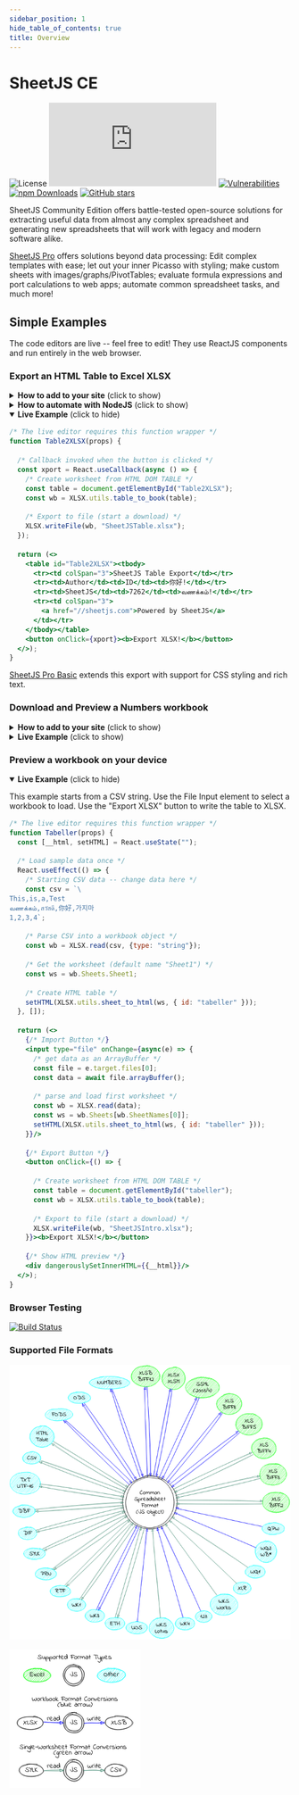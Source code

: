 ```yaml
---
sidebar_position: 1
hide_table_of_contents: true
title: Overview
---
```


# SheetJS CE

![License](https://img.shields.io/github/license/SheetJS/sheetjs)
[![Build Status](https://img.shields.io/github/workflow/status/sheetjs/sheetjs/Tests:%20node.js)](https://github.com/SheetJS/sheetjs/actions)
[![Vulnerabilities](https://img.shields.io/snyk/vulnerabilities/github/SheetJS/sheetjs)](https://snyk.io/test/github/SheetJS/sheetjs)
[![npm Downloads](https://img.shields.io/npm/dm/xlsx.svg)](https://cdn.sheetjs.com/)
[![GitHub stars](https://img.shields.io/github/stars/SheetJS/sheetjs?style=social)](https://github.com/SheetJS/sheetjs)

SheetJS Community Edition offers battle-tested open-source solutions for
extracting useful data from almost any complex spreadsheet and generating new
spreadsheets that will work with legacy and modern software alike.

[SheetJS Pro](https://sheetjs.com/pro) offers solutions beyond data processing:
Edit complex templates with ease; let out your inner Picasso with styling; make
custom sheets with images/graphs/PivotTables; evaluate formula expressions and
port calculations to web apps; automate common spreadsheet tasks, and much more!

## Simple Examples

The code editors are live -- feel free to edit! They use ReactJS components and
run entirely in the web browser.

### Export an HTML Table to Excel XLSX

<details><summary><b>How to add to your site</b> (click to show)</summary>

1) Make sure your table has an ID:

```html
<table id="TableToExport">
```

2) Include a reference to the SheetJS Library in your page:

```html
<script src="https://cdn.sheetjs.com/xlsx-latest/package/dist/xlsx.full.min.js"></script>
```

3) Add a button that users will click to generate an export

```html
<button id="sheetjsexport"><b>Export as XLSX</b></button>
```

4) Add an event handler for the `click` event to create a workbook and download:

```html
<script>
document.getElementById("sheetjsexport").addEventListener('click', function() {
  /* Create worksheet from HTML DOM TABLE */
  var wb = XLSX.utils.table_to_book(document.getElementById("TableToExport"));
  /* Export to file (start a download) */
  XLSX.writeFile(wb, "SheetJSTable.xlsx");
});
</script>
```

</details>

<details><summary><b>How to automate with NodeJS</b> (click to show)</summary>

[The "Headless Automation" demo](./demos/headless) includes complete examples
using the `puppeteer` and `playwright` browser automation frameworks.

</details>

<details open><summary><b>Live Example</b> (click to hide)</summary>

```jsx live
/* The live editor requires this function wrapper */
function Table2XLSX(props) {

  /* Callback invoked when the button is clicked */
  const xport = React.useCallback(async () => {
    /* Create worksheet from HTML DOM TABLE */
    const table = document.getElementById("Table2XLSX");
    const wb = XLSX.utils.table_to_book(table);

    /* Export to file (start a download) */
    XLSX.writeFile(wb, "SheetJSTable.xlsx");
  });

  return (<>
    <table id="Table2XLSX"><tbody>
      <tr><td colSpan="3">SheetJS Table Export</td></tr>
      <tr><td>Author</td><td>ID</td><td>你好!</td></tr>
      <tr><td>SheetJS</td><td>7262</td><td>வணக்கம்!</td></tr>
      <tr><td colSpan="3">
        <a href="//sheetjs.com">Powered by SheetJS</a>
      </td></tr>
    </tbody></table>
    <button onClick={xport}><b>Export XLSX!</b></button>
  </>);
}
```

<a href="https://sheetjs.com/pro">SheetJS Pro Basic</a> extends this export with
support for CSS styling and rich text.

</details>

### Download and Preview a Numbers workbook

<details><summary><b>How to add to your site</b> (click to show)</summary>

1) Create a container DIV for the table:

```html
<div id="TableContainer"></div>
```

2) Include a reference to the SheetJS Library in your page:

```html
<script src="https://cdn.sheetjs.com/xlsx-latest/package/dist/xlsx.full.min.js"></script>
```

3) Add a script block to download and update the page:

```html
<script>
(async() => {
  const f = await fetch(URL_TO_DOWNLOAD); // replace with the URL of the file
  const ab = await f.arrayBuffer();

  /* Parse file and get first worksheet */
  const wb = XLSX.read(ab);
  const ws = wb.Sheets[wb.SheetNames[0]];

  /* Generate HTML */
  var output = document.getElementById("TableContainer");
  output.innerHTML = XLSX.utils.sheet_to_html(ws);
})();
</script>
```

</details>

<details><summary><b>Live Example</b> (click to show)</summary>

```jsx live
/* The live editor requires this function wrapper */
function Numbers2HTML(props) {
  const [html, setHTML] = React.useState("");

  /* Fetch and update HTML */
  React.useEffect(async() => {
    /* Fetch file */
    const f = await fetch("https://sheetjs.com/pres.numbers");
    const ab = await f.arrayBuffer();

    /* Parse file */
    const wb = XLSX.read(ab);
    const ws = wb.Sheets[wb.SheetNames[0]];

    /* Generate HTML */
    setHTML(XLSX.utils.sheet_to_html(ws));
  }, []);

  return (<div dangerouslySetInnerHTML={{__html: html}}/>);
}
```

<a href="https://sheetjs.com/pro">SheetJS Pro Basic</a> extends this import with
support for CSS styling and rich text.

</details>

### Preview a workbook on your device

<details open><summary><b>Live Example</b> (click to hide)</summary>

This example starts from a CSV string.  Use the File Input element to select
a workbook to load.  Use the "Export XLSX" button to write the table to XLSX.

```jsx live
/* The live editor requires this function wrapper */
function Tabeller(props) {
  const [__html, setHTML] = React.useState("");

  /* Load sample data once */
  React.useEffect(() => {
    /* Starting CSV data -- change data here */
    const csv = `\
This,is,a,Test
வணக்கம்,สวัสดี,你好,가지마
1,2,3,4`;

    /* Parse CSV into a workbook object */
    const wb = XLSX.read(csv, {type: "string"});

    /* Get the worksheet (default name "Sheet1") */
    const ws = wb.Sheets.Sheet1;

    /* Create HTML table */
    setHTML(XLSX.utils.sheet_to_html(ws, { id: "tabeller" }));
  }, []);

  return (<>
    {/* Import Button */}
    <input type="file" onChange={async(e) => {
      /* get data as an ArrayBuffer */
      const file = e.target.files[0];
      const data = await file.arrayBuffer();

      /* parse and load first worksheet */
      const wb = XLSX.read(data);
      const ws = wb.Sheets[wb.SheetNames[0]];
      setHTML(XLSX.utils.sheet_to_html(ws, { id: "tabeller" }));
    }}/>

    {/* Export Button */}
    <button onClick={() => {

      /* Create worksheet from HTML DOM TABLE */
      const table = document.getElementById("tabeller");
      const wb = XLSX.utils.table_to_book(table);

      /* Export to file (start a download) */
      XLSX.writeFile(wb, "SheetJSIntro.xlsx");
    }}><b>Export XLSX!</b></button>

    {/* Show HTML preview */}
    <div dangerouslySetInnerHTML={{__html}}/>
  </>);
}
```

</details>


### Browser Testing

[![Build Status](https://saucelabs.com/browser-matrix/sheetjs.svg)](https://saucelabs.com/u/sheetjs)

### Supported File Formats

![graph of format support](./img/formats.png)

![graph legend](./img/legend.png)
